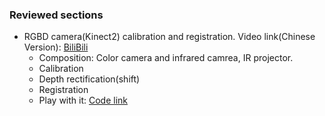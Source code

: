 ### Reviewed sections
 + RGBD camera(Kinect2) calibration and registration. Video link(Chinese Version): [BiliBili](https://www.bilibili.com/video/av78512142?from=search&seid=4656940909798198462) 
 	+ Composition: Color camera and infrared camrea, IR projector.
 	+ Calibration
 	+ Depth rectification(shift)
 	+ Registration
 	+ Play with it: [Code link](https://github.com/code-iai/iai_kinect2)